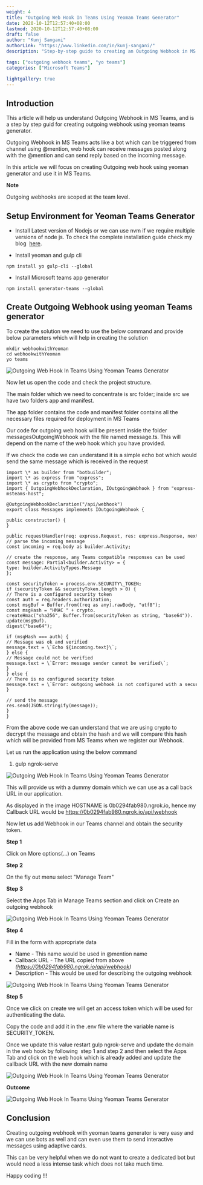 ```yaml
---
weight: 4
title: "Outgoing Web Hook In Teams Using Yeoman Teams Generator"
date: 2020-10-12T12:57:40+08:00
lastmod: 2020-10-12T12:57:40+08:00
draft: false
author: "Kunj Sangani"
authorLink: "https://www.linkedin.com/in/kunj-sangani/"
description: "Step-by-step guide to creating an Outgoing Webhook in MS Teams using Yeoman Teams generator."

tags: ["outgoing webhook teams", "yo teams"]
categories: ["Microsoft Teams"]

lightgallery: true
---
```


Introduction
------------

This article will help us understand Outgoing Webhook in MS Teams, and is a step by step guid for creating outgoing webhook using yeoman teams generator.

Outgoing Webhook in MS Teams acts like a bot which can be triggered from channel using @mention, web hook can receive messages posted along with the @mention and can send reply based on the incoming message.

In this article we will focus on creating Outgoing web hook using yeoman generator and use it in MS Teams.

**Note**

Outgoing webhooks are scoped at the team level.

Setup Environment for Yeoman Teams Generator
--------------------------------------------

*   Install Latest version of Nodejs or we can use nvm if we require multiple versions of node js. To check the complete installation guide check my blog  [here](https://www.c-sharpcorner.com/Blogs/how-to-use-multiple-nodejs-version-in-windows-os).

*   Install yeoman and gulp cli  
```      
npm install yo gulp-cli --global
```
*   Install Microsoft teams app generator  
```      
npm install generator-teams --global
```
Create Outgoing Webhook using yeoman Teams generator
----------------------------------------------------

To create the solution we need to use the below command and provide below parameters which will help in creating the solution
```
mkdir webhookwithYeoman
cd webhookwithYeoman    
yo teams
``` 

![Outgoing Web Hook In Teams Using Yeoman Teams Generator](https://f4n3x6c5.stackpathcdn.com/article/outgoing-web-hook-in-teams-using-yeoman-teams-generator/Images/Screenshot%202020-10-11%20at%201.46.55%20PM.png)

Now let us open the code and check the project structure.

The main folder which we need to concentrate is src folder; inside src we have two folders app and manifest.

The app folder contains the code and manifest folder contains all the necessary files required for deployment in MS Teams

Our code for outgoing web hook will be present inside the folder messagesOutgoingWebhook with the file named message.ts. This will depend on the name of the web hook which you have provided.

If we check the code we can understand it is a simple echo bot which would send the same message which is received in the request
```
import \* as builder from "botbuilder";  
import \* as express from "express";  
import \* as crypto from "crypto";  
import { OutgoingWebhookDeclaration, IOutgoingWebhook } from "express-msteams-host";  

@OutgoingWebhookDeclaration("/api/webhook")  
export class Messages implements IOutgoingWebhook {  

public constructor() {  
}  

public requestHandler(req: express.Request, res: express.Response, next: express.NextFunction) {  
// parse the incoming message  
const incoming = req.body as builder.Activity;  

// create the response, any Teams compatible responses can be used  
const message: Partial<builder.Activity> = {  
type: builder.ActivityTypes.Message  
};  

const securityToken = process.env.SECURITY\_TOKEN;  
if (securityToken && securityToken.length > 0) {  
// There is a configured security token  
const auth = req.headers.authorization;  
const msgBuf = Buffer.from((req as any).rawBody, "utf8");  
const msgHash = "HMAC " + crypto.  
createHmac("sha256", Buffer.from(securityToken as string, "base64")).  
update(msgBuf).  
digest("base64");  

if (msgHash === auth) {  
// Message was ok and verified  
message.text = \`Echo ${incoming.text}\`;  
} else {  
// Message could not be verified  
message.text = \`Error: message sender cannot be verified\`;  
}  
} else {  
// There is no configured security token  
message.text = \`Error: outgoing webhook is not configured with a security token\`;  
}  

// send the message  
res.send(JSON.stringify(message));  
}  
}  
```
From the above code we can understand that we are using crypto to decrypt the message and obtain the hash and we will compare this hash which will be provided from MS Teams when we register our Webhook.

Let us run the application using the below command

1.  gulp ngrok-serve  

![Outgoing Web Hook In Teams Using Yeoman Teams Generator](https://f4n3x6c5.stackpathcdn.com/article/outgoing-web-hook-in-teams-using-yeoman-teams-generator/Images/Screenshot%202020-10-11%20at%203.32.20%20PM.png)

This will provide us with a dummy domain which we can use as a call back URL in our application.

As displayed in the image HOSTNAME is 0b0294fab980.ngrok.io, hence my Callback URL would be https://0b0294fab980.ngrok.io/api/webhook

Now let us add Webhook in our Teams channel and obtain the security token.

**Step 1**

Click on More options(…) on Teams

**Step 2**

On the fly out menu select "Manage Team"

**Step 3**

Select the Apps Tab in Manage Teams section and click on Create an outgoing webhook

![Outgoing Web Hook In Teams Using Yeoman Teams Generator](https://f4n3x6c5.stackpathcdn.com/article/outgoing-web-hook-in-teams-using-yeoman-teams-generator/Images/Screenshot%202020-10-11%20at%203.17.03%20PM.png)

**Step 4**

Fill in the form with appropriate data

*   Name - This name would be used in @mention name
*   Callback URL - The URL copied from above _(https://0b0294fab980.ngrok.io/api/webhook)_
*   Description - This would be used for describing the outgoing webhook

![Outgoing Web Hook In Teams Using Yeoman Teams Generator](https://f4n3x6c5.stackpathcdn.com/article/outgoing-web-hook-in-teams-using-yeoman-teams-generator/Images/Screenshot%202020-10-11%20at%203.55.58%20PM.png)

**Step 5**

Once we click on create we will get an access token which will be used for authenticating the data.

Copy the code and add it in the .env file where the variable name is SECURITY\_TOKEN.

Once we update this value restart gulp ngrok-serve and update the domain in the web hook by following  step 1 and step 2 and then select the Apps Tab and click on the web hook which is already added and update the callback URL with the new domain name

![Outgoing Web Hook In Teams Using Yeoman Teams Generator](https://f4n3x6c5.stackpathcdn.com/article/outgoing-web-hook-in-teams-using-yeoman-teams-generator/Images/4_token.png)

**Outcome**

![Outgoing Web Hook In Teams Using Yeoman Teams Generator](https://f4n3x6c5.stackpathcdn.com/article/outgoing-web-hook-in-teams-using-yeoman-teams-generator/Images/Outcome.gif)

Conclusion 
-----------

Creating outgoing webhook with yeoman teams generator is very easy and we can use bots as well and can even use them to send interactive messages using adaptive cards.

This can be very helpful when we do not want to create a dedicated bot but would need a less intense task which does not take much time.

Happy coding !!!